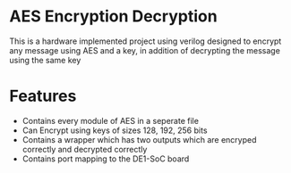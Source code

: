 
# AES Encryption Decryption

This is a hardware implemented project using verilog designed to encrypt any message using AES and a key, in addition of decrypting the message using the same key

# Features

- Contains every module of AES in a seperate file
- Can Encrypt using keys of sizes 128, 192, 256 bits
- Contains a wrapper which has two outputs which are encryped correctly and decrypted correctly
- Contains port mapping to the DE1-SoC board
